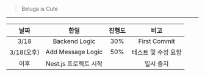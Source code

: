 > Beluga is Cute
___

|날짜|한일|진행도|비고|
|:---:|:---:|:---:|:---:|
|3/18|Backend Logic|30%|First Commit|
|3/18(오후)|Add Message Logic|50%|테스트 및 수정 요함|
|이후|Nest.js 프로젝트 시작||일시 중지|